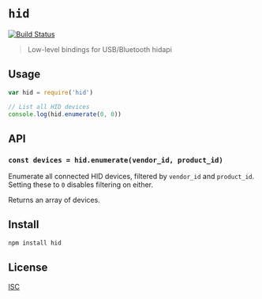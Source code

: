 # `hid`

[![Build Status](https://travis-ci.org/Hyperdivision/hid.svg?branch=master)](https://travis-ci.org/Hyperdivision/hid)

> Low-level bindings for USB/Bluetooth hidapi

## Usage

```js
var hid = require('hid')

// List all HID devices
console.log(hid.enumerate(0, 0))
```

## API

### `const devices = hid.enumerate(vendor_id, product_id)`

Enumerate all connected HID devices, filtered by `vendor_id` and `product_id`.
Setting these to `0` disables filtering on either.

Returns an array of devices.

## Install

```sh
npm install hid
```

## License

[ISC](LICENSE)
